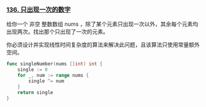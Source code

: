 ### [136. 只出现一次的数字](https://leetcode.cn/problems/single-number/description/)

给你一个 非空 整数数组 nums ，除了某个元素只出现一次以外，其余每个元素均出现两次。找出那个只出现了一次的元素。

你必须设计并实现线性时间复杂度的算法来解决此问题，且该算法只使用常量额外空间。

```go
func singleNumber(nums []int) int {
    single := 0
    for _, num := range nums {
        single ^= num
    }
    return single
}
```